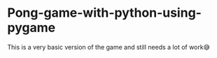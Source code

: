 # Pong-game-with-python-using-pygame
This is a very basic version of the game and still needs a lot of work😅
